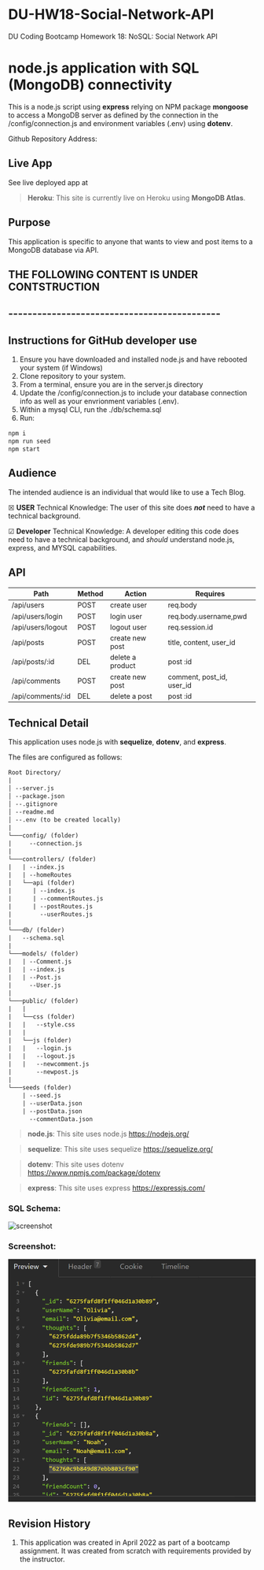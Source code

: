 # DU-HW18-Social-Network-API

DU Coding Bootcamp Homework 18: NoSQL: Social Network API

# node.js application with SQL (MongoDB) connectivity
This is a node.js script using **express** relying on NPM package **mongoose** to access a MongoDB server as defined by the connection in the /config/connection.js and environment variables (.env) using **dotenv**.

Github Repository Address: 

## Live App
See live deployed app at 
>**Heroku**: This site is currently live on Heroku using **MongoDB Atlas**.

## Purpose

This application is specific to anyone that wants to view and post items to a MongoDB database via API.

## THE FOLLOWING CONTENT IS UNDER CONTSTRUCTION
## --------------------------------------------

## Instructions for GitHub developer use
1. Ensure you have downloaded and installed node.js and have rebooted your system (if Windows)
2. Clone repository to your system.
3. From a terminal, ensure you are in the server.js directory
4. Update the /config/connection.js to include your database connection info as well as your envrionment variables (.env).
5. Within a mysql CLI, run the ./db/schema.sql
6. Run:
~~~
npm i
npm run seed
npm start
~~~

## Audience

The intended audience is an individual that would like to use a Tech Blog.

&#x2612; **USER** Technical Knowledge:
The user of this site does **_not_** need to have a technical background.

&#x2611; **Developer** Technical Knowledge:
A developer editing this code does need to have a technical background, and *should* understand node.js, express, and MYSQL capabilities.

## API
| Path                   | Method | Action            | Requires                   |
|------------------------|--------|-------------------|----------------------------|
| /api/users             | POST   | create user       | req.body                   |
| /api/users/login       | POST   | login user        | req.body.username,pwd      |
| /api/users/logout      | POST   | logout user       | req.session.id             |
| /api/posts             | POST   | create new post   | title, content, user_id    |
| /api/posts/:id         | DEL    | delete a product  | post :id                   |
| /api/comments          | POST   | create new post   | comment, post_id, user_id  |
| /api/comments/:id      | DEL    | delete a post     | post :id                   |

## Technical Detail

This application uses node.js with **sequelize**, **dotenv**, and **express**.

The files are configured as follows:
```
Root Directory/
|
│ --server.js
│ --package.json
│ --.gitignore
│ --readme.md
│ --.env (to be created locally)
|
└───config/ (folder)
|     --connection.js
|
└───controllers/ (folder)
|   | --index.js
|   | --homeRoutes
|   └──api (folder)
|      | --index.js
|      | --commentRoutes.js
|      | --postRoutes.js
|        --userRoutes.js
|
└───db/ (folder)
|   --schema.sql
|
└───models/ (folder)
|   | --Comment.js
|   | --index.js
|   | --Post.js
|     --User.js
|
└───public/ (folder)
|   |
|   └──css (folder)
|   |   --style.css
|   |
|   └──js (folder)
|   |   --login.js
|   |   --logout.js
|   |   --newcomment.js
|       --newpost.js
|
└───seeds (folder)
    | --seed.js
    | --userData.json
    | --postData.json
      --commentData.json

```
>**node.js**: This site uses node.js <https://nodejs.org/>

>**sequelize**: This site uses sequelize <https://sequelize.org/>

>**dotenv**: This site uses dotenv <https://www.npmjs.com/package/dotenv>

>**express**: This site uses express <https://expressjs.com/>

### SQL Schema:

![screenshot](./git-files/schema.PNG)

### Screenshot:

![screenshot](./git-files/screenshot.PNG)

## Revision History 

1. This application was created in April 2022 as part of a bootcamp assignment. It was created from scratch with requirements provided by the instructor.